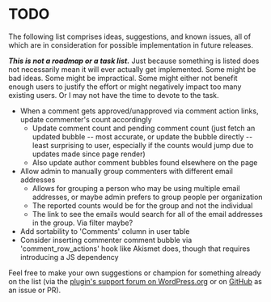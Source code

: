 # TODO

The following list comprises ideas, suggestions, and known issues, all of which are in consideration for possible implementation in future releases.

***This is not a roadmap or a task list.*** Just because something is listed does not necessarily mean it will ever actually get implemented. Some might be bad ideas. Some might be impractical. Some might either not benefit enough users to justify the effort or might negatively impact too many existing users. Or I may not have the time to devote to the task.

* When a comment gets approved/unapproved via comment action links, update commenter's count accordingly
  * Update comment count and pending comment count (just fetch an updated bubble -- most accurate, or update the bubble directly -- least surprising to user, especially if the counts would jump due to updates made since page render)
  * Also update author comment bubbles found elsewhere on the page
* Allow admin to manually group commenters with different email addresses
  * Allows for grouping a person who may be using multiple email addresses, or maybe admin prefers to group people per organization
  * The reported counts would be for the group and not the individual
  * The link to see the emails would search for all of the email addresses in the group. Via filter maybe?
* Add sortability to 'Comments' column in user table
* Consider inserting commenter comment bubble via 'comment_row_actions' hook like Akismet does, though that requires introducing a JS dependency

Feel free to make your own suggestions or champion for something already on the list (via the [plugin's support forum on WordPress.org](https://wordpress.org/support/plugin/admin-commenters-comments-count/) or on [GitHub](https://github.com/coffee2code/admin-commenters-comments-count/) as an issue or PR).